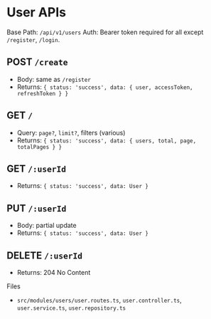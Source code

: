 # User APIs

Base Path: `/api/v1/users`
Auth: Bearer token required for all except `/register`, `/login`.

## POST `/create`
- Body: same as `/register`
- Returns: `{ status: 'success', data: { user, accessToken, refreshToken } }`

## GET `/`
- Query: `page?`, `limit?`, filters (various)
- Returns: `{ status: 'success', data: { users, total, page, totalPages } }`

## GET `/:userId`
- Returns: `{ status: 'success', data: User }`

## PUT `/:userId`
- Body: partial update
- Returns: `{ status: 'success', data: User }`

## DELETE `/:userId`
- Returns: 204 No Content

Files
- `src/modules/users/user.routes.ts`, `user.controller.ts`, `user.service.ts`, `user.repository.ts`
